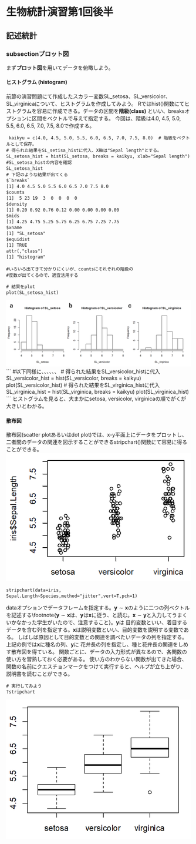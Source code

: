 # 生物統計演習第1回後半
## 記述統計
### subsectionプロット図
まず**プロット図**を用いてデータを俯瞰しよう。
#### ヒストグラム (histogram)
前節の演習問題にて作成したスカラー変数SL_setosa、SL_versicolor、SL_virginicaについて、ヒストグラムを作成してみよう。
Rではhist()関数にてヒストグラムを容易に作成できる。データの区間を**階級(class)** といい、breaksオプションに区間をベクトルで与えて指定する。
今回は、階級は4.0, 4.5, 5.0, 5.5, 6.0, 6.5, 7.0, 7.5, 8.0で作成する。

```
 kaikyu = c(4.0, 4.5, 5.0, 5.5, 6.0, 6.5, 7.0, 7.5, 8.0)  # 階級をベクトルとして保存。
# 得られた結果をSL_setisa_histに代入、X軸は"Sepal length"とする。
SL_setosa_hist = hist(SL_setosa, breaks = kaikyu, xlab="Sepal length") 
#SL_setosa_histの内容を確認
SL_setosa_hist
# 下記のような結果が出てくる 
$`breaks`
[1] 4.0 4.5 5.0 5.5 6.0 6.5 7.0 7.5 8.0
$counts
[1]  5 23 19  3  0  0  0  0
$density
[1] 0.20 0.92 0.76 0.12 0.00 0.00 0.00 0.00
$mids
[1] 4.25 4.75 5.25 5.75 6.25 6.75 7.25 7.75
$xname
[1] "SL_setosa"
$equidist
[1] TRUE
attr(,"class") 
[1] "histogram"

#いろいろ出てきて分かりにくいが、countsにそれぞれの階級の
#度数が出てくるので、適宜活用する
```
```
# 結果をplot
plot(SL_setosa_hist)
```
<img src="./KgD4T7tf.png"  width="1200">
```
#以下同様に、、、、、、
 # 得られた結果をSL_versicolor_histに代入
SL_versicolor_hist = hist(SL_versicolor, breaks = kaikyu) 
plot(SL_versicolor_hist)
# 得られた結果をSL_virginica_histに代入
SL_virginica_hist = hist(SL_virginica, breaks = kaikyu)  
plot(SL_virginica_hist)  
```
ヒストグラムを見ると、大まかにsetosa, versicolor, virginicaの順でがくが大きいとわかる。

#### 散布図
散布図(scatter plotあるいはdot plot)では、x-y平面上にデータをプロットし、二者間のデータの関連を図示することができるstripchart()関数にて容易に得ることができる。
<img src="./4iZ53u0j.png">
```
stripchart(data=iris, Sepal.Length~Species,method="jitter",vert=T,pch=1)
```
dataオプションでデータフレームを指定する。$\bm{y} \sim \bm{x}$のように二つの列ベクトルを記述する\footnote{$\bm{y} \sim \bm{x}$は、$\bm{y}$は$\bm{x}$に従う、と読む。$\bm{x} \sim \bm{y}$と入力してうまくいかなかった学生がいたので、注意すること}。$\bm{y}$は
目的変数といい、着目するデータを含む列を指定する。$\boldsymbol{x}$は説明変数といい、目的変数を説明する変数である。
しばしば原因として目的変数との関連を調べたいデータの列を指定する。上記の例では$\boldsymbol{x}$に種名の列、$\boldsymbol{y}$に
花弁長の列を指定し、種と花弁長の関連をしめす散布図を得ている。
関数ごとに、データの入力形式が異なるので、各関数の使い方を習熟しておく必要がある。
使い方のわからない関数が出てきた場合、関数の名前にクエスチョンマークをつけて実行すると、ヘルプが立ち上がり、
説明書を読むことができる。

```
# 実行してみよう
?stripchart
```
<img src="./HIAulcAs.png">

